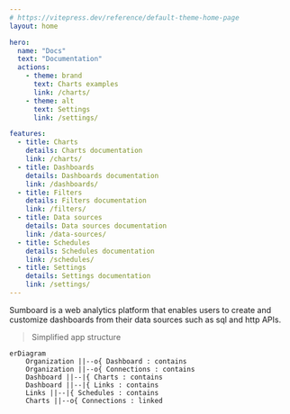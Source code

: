 ```yaml
---
# https://vitepress.dev/reference/default-theme-home-page
layout: home

hero:
  name: "Docs"
  text: "Documentation"
  actions:
    - theme: brand
      text: Charts examples
      link: /charts/
    - theme: alt
      text: Settings
      link: /settings/

features:
  - title: Charts
    details: Charts documentation
    link: /charts/
  - title: Dashboards
    details: Dashboards documentation
    link: /dashboards/
  - title: Filters
    details: Filters documentation
    link: /filters/
  - title: Data sources
    details: Data sources documentation
    link: /data-sources/
  - title: Schedules
    details: Schedules documentation
    link: /schedules/
  - title: Settings
    details: Settings documentation
    link: /settings/
---
```


Sumboard is a web analytics platform that enables users to create and customize dashboards from their data sources such as sql and http APIs.

> Simplified app structure

```mermaid
erDiagram
    Organization ||--o{ Dashboard : contains
    Organization ||--o{ Connections : contains
    Dashboard ||--|{ Charts : contains
    Dashboard ||--|{ Links : contains
    Links ||--|{ Schedules : contains
    Charts ||--o{ Connections : linked
```
